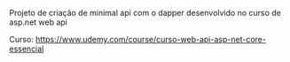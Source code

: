 ﻿Projeto de criação de minimal api com o dapper desenvolvido no curso de asp.net web api

Curso: https://www.udemy.com/course/curso-web-api-asp-net-core-essencial